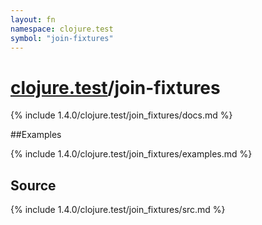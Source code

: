 ```yaml
---
layout: fn
namespace: clojure.test
symbol: "join-fixtures"
---
```


# [clojure.test](../)/join-fixtures

{% include 1.4.0/clojure.test/join_fixtures/docs.md %}

##Examples

{% include 1.4.0/clojure.test/join_fixtures/examples.md %}
## Source
{% include 1.4.0/clojure.test/join_fixtures/src.md %}

